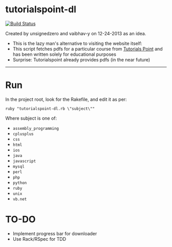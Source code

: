 tutorialspoint-dl
=================

[![Build Status](https://travis-ci.org/vaibhav-y/tutorialspoint-dl.png?branch=master)](https://travis-ci.org/vaibhav-y/tutorialspoint-dl)

Created by unsignedzero and vaibhav-y on 12-24-2013 as an idea.

* This is the lazy man's alternative to visiting the website itself:
* This script fetches pdfs for a particular course from [Tutorials Point](www.tutorialspoint.com) and has been written solely for educational purposes
* Surprise: Tutorialspoint already provides pdfs (in the near future)


------

Run
===
In the project root, look for the Rakefile, and edit it as per:

`ruby "tutorialspoint-dl.rb \"subject\""`

Where subject is one of:

* `assembly_programming`
* `cplusplus`
* `css`
* `html`
* `ios`
* `java`
* `javascript`
* `mysql`
* `perl`
* `php`
* `python`
* `ruby`
* `unix`
* `vb.net`



TO-DO
=====

* Implement progress bar for downloader
* Use Rack/RSpec for TDD
